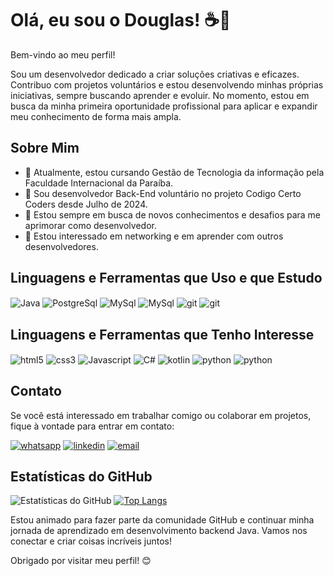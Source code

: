 # Olá, eu sou o Douglas! ☕👋

Bem-vindo ao meu perfil!

Sou um desenvolvedor dedicado a criar soluções criativas e eficazes. Contribuo com projetos voluntários e estou desenvolvendo minhas próprias iniciativas, sempre buscando aprender e evoluir. No momento, estou em busca da minha primeira oportunidade profissional para aplicar e expandir meu conhecimento de forma mais ampla.

## Sobre Mim

- 🔭 Atualmente, estou cursando Gestão de Tecnologia da informação pela Faculdade Internacional da Paraíba.
- 💼 Sou desenvolvedor Back-End voluntário no projeto Codigo Certo Coders desde Julho de 2024.
- 🌱 Estou sempre em busca de novos conhecimentos e desafios para me aprimorar como desenvolvedor.
- 🤝 Estou interessado em networking e em aprender com outros desenvolvedores.

## Linguagens e Ferramentas que Uso e que Estudo

<div style="display: inline_block">

<img align="center" alt="Java" src="https://img.shields.io/badge/Java-ED8B00?style=for-the-badge&logo=openjdk&logoColor=white"/>
<img align="center" alt="PostgreSql" src="https://img.shields.io/badge/PostgreSQL-316192?style=for-the-badge&logo=postgresql&logoColor=white"/>
<img align="center" alt="MySql" src="https://img.shields.io/badge/MySQL-005C84?style=for-the-badge&logo=mysql&logoColor=white"/>
<img align="center" alt="MySql" src="https://img.shields.io/badge/SQLite-07405E?style=for-the-badge&logo=sqlite&logoColor=white"/>
<img align="center" alt="git" src="https://img.shields.io/badge/GIT-E44C30?style=for-the-badge&logo=git&logoColor=white"/>
<img align="center" alt="git" src="https://img.shields.io/badge/Spring-6DB33F?style=for-the-badge&logo=spring&logoColor=white"/>
</div>

## Linguagens e Ferramentas que Tenho Interesse

<div style="display: inline_block">
<img align="center" alt="html5" src="https://img.shields.io/badge/HTML5-E34F26?style=for-the-badge&logo=html5&logoColor=white"/>
<img align="center" alt="css3" src="https://img.shields.io/badge/CSS3-1572B6?style=for-the-badge&logo=css3&logoColor=white"/>
<img align="center" alt="Javascript" src="https://img.shields.io/badge/JavaScript-F7DF1E?style=for-the-badge&logo=javascript&logoColor=black"/>
<img align="center" alt="C#" src="https://img.shields.io/badge/C%23-239120?style=for-the-badge&logo=c-sharp&logoColor=white"/>
<img align="center" alt="kotlin" src="https://img.shields.io/badge/Kotlin-0095D5?&style=for-the-badge&logo=kotlin&logoColor=white"/>
<img align="center" alt="python" src="https://img.shields.io/badge/Python-14354C?style=for-the-badge&logo=python&logoColor=white"/>
<img align="center" alt="python" src="https://img.shields.io/badge/Go-00ADD8?style=for-the-badge&logo=go&logoColor=white"/>
</div>

## Contato

Se você está interessado em trabalhar comigo ou colaborar em projetos, fique à vontade para entrar em contato:

[![whatsapp](https://img.shields.io/badge/WhatsApp-25D366?style=for-the-badge&logo=whatsapp&logoColor=white)](https://wa.me/5583981025975
)
[![linkedin](https://img.shields.io/badge/LinkedIn-0077B5?style=for-the-badge&logo=linkedin&logoColor=white)](https://www.linkedin.com/in/douglas-candido-5749a0287)
[![email](https://img.shields.io/badge/Gmail-D14836?style=for-the-badge&logo=gmail&logoColor=white)](mailto:doug.candido2704@gmail.com)


## Estatísticas do GitHub


![Estatísticas do GitHub](https://github-readme-stats.vercel.app/api?username=Doug2704&show_icons=true&theme=dracula)
[![Top Langs](https://github-readme-stats.vercel.app/api/top-langs/?username=doug2704)](https://github.com/doug2704/github-readme-stats)


Estou animado para fazer parte da comunidade GitHub e continuar minha jornada de aprendizado em desenvolvimento backend Java. Vamos nos conectar e criar coisas incríveis juntos!

Obrigado por visitar meu perfil! 😊
